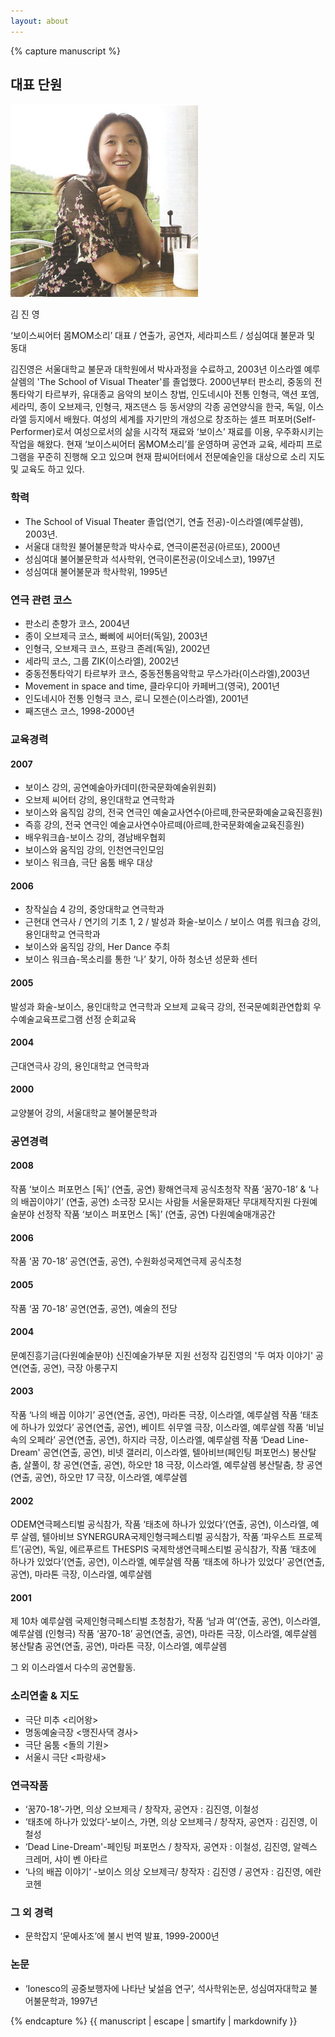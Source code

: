 ```yaml
---
layout: about
---
```

{% capture manuscript %}

## 대표 단원

![김진영](/assets/images/kimjinyoung.jpg)

김 진 영

‘보이스씨어터 몸MOM소리’ 대표 / 연출가, 공연자, 세라피스트 / 성심여대 불문과 및 동대

김진영은 서울대학교 불문과 대학원에서 박사과정을 수료하고, 2003년 이스라엘 예루살렘의 'The School of Visual Theater'를 졸업했다. 2000년부터 판소리, 중동의 전통타악기 타르부카, 유대종교 음악의 보이스 창법, 인도네시아 전통 인형극, 액션 포엠, 세라믹, 종이 오브제극, 인형극, 재즈댄스 등 동서양의 각종 공연양식을 한국, 독일, 이스라엘 등지에서 배웠다. 여성의 세계를 자기만의 개성으로 창조하는 셀프 퍼포머(Self-Performer)로서 여성으로서의 삶을 시각적 재료와 ‘보이스’ 재료를 이용, 우주화시키는 작업을 해왔다. 현재 ‘보이스씨어터 몸MOM소리’를 운영하며 공연과 교육, 세라피 프로그램을 꾸준히 진행해 오고 있으며 현재 팜씨어터에서 전문예술인을 대상으로 소리 지도 및 교육도 하고 있다.

### 학력

- The School of Visual Theater 졸업(연기, 연출 전공)-이스라엘(예루살렘), 2003년.
- 서울대 대학원 불어불문학과 박사수료, 연극이론전공(아르또), 2000년
- 성심여대 불어불문학과 석사학위, 연극이론전공(이오네스코), 1997년
- 성심여대 불어불문과 학사학위, 1995년

### 연극 관련 코스

- 판소리 춘향가 코스, 2004년
- 종이 오브제극 코스, 빠삐에 씨어터(독일), 2003년
- 인형극, 오브제극 코스, 프랑크 존레(독일), 2002년
- 세라믹 코스, 그룹 ZIK(이스라엘), 2002년
- 중동전통타악기 타르부카 코스, 중동전통음악학교 무스가라(이스라엘),2003년
- Movement in space and time, 클라우디아 카페버그(영국), 2001년
- 인도네시아 전통 인형극 코스, 로니 모젠슨(이스라엘), 2001년
- 째즈댄스 코스, 1998-2000년

### 교육경력

#### 2007

- 보이스 강의, 공연예술아카데미(한국문화예술위원회)
- 오브제 씨어터 강의, 용인대학교 연극학과
- 보이스와 움직임 강의, 전국 연극인 예술교사연수(아르떼,한국문화예술교육진흥원)
- 즉흥 강의, 전국 연극인 예술교사연수아르떼(아르떼,한국문화예술교육진흥원)
- 배우워크숍-보이스 강의, 경남배우협회
- 보이스와 움직임 강의, 인천연극인모임
- 보이스 워크숍, 극단 움툼 배우 대상

#### 2006

- 창작실습 4 강의, 중앙대학교 연극학과
- 근현대 연극사 / 연기의 기초 1, 2 / 발성과 화술-보이스 / 보이스 여름 워크숍 강의, 용인대학교 연극학과
- 보이스와 움직임 강의, Her Dance 주최
- 보이스 워크숍-목소리를 통한 ‘나’ 찾기, 아하 청소년 성문화 센터

#### 2005
발성과 화술-보이스, 용인대학교 연극학과
오브제 교육극 강의, 전국문예회관연합회 우수예술교육프로그램 선정 순회교육

#### 2004
근대연극사 강의, 용인대학교 연극학과

#### 2000
교양불어 강의, 서울대학교 불어불문학과

### 공연경력

#### 2008
작품 ‘보이스 퍼포먼스 [독]’ (연출, 공연) 황해연극제 공식초청작
작품 ‘꿈70-18’ & ‘나의 배꼽이야기’ (연출, 공연) 소극장 모시는 사람들
     서울문화재단 무대제작지원 다원예술분야 선정작
작품 ‘보이스 퍼포먼스 [독]’ (연출, 공연) 다원예술매개공간

#### 2006
작품 ‘꿈 70-18’ 공연(연출, 공연), 수원화성국제연극제 공식초청

#### 2005
작품 ‘꿈 70-18’ 공연(연출, 공연), 예술의 전당

#### 2004
문예진흥기금(다원예술분야) 신진예술가부문 지원 선정작
김진영의 '두 여자 이야기' 공연(연출, 공연), 극장 아룽구지

#### 2003
작품 ‘나의 배꼽 이야기’ 공연(연출, 공연), 마라톤 극장, 이스라엘, 예루살렘 
작품 ‘태초에 하나가 있었다’ 공연(연출, 공연), 베이트 쉬무엘 극장, 이스라엘, 예루살렘
작품 ‘비닐 속의 오페라’ 공연(연출, 공연), 하지라 극장, 이스라엘, 예루살렘
작품 ‘Dead Line-Dream' 공연(연출, 공연), 비넷 갤러리, 이스라엘, 텔아비브(페인팅 퍼포먼스) 
봉산탈춤, 살풀이, 창 공연(연출, 공연), 하오만 18 극장, 이스라엘, 예루살렘
봉산탈춤, 창 공연(연출, 공연), 하오만 17 극장, 이스라엘, 예루살렘

#### 2002
ODEM연극페스티벌 공식참가, 작품 ‘태초에 하나가 있었다’(연출, 공연), 이스라엘, 예루    살렘, 텔아비브
SYNERGURA국제인형극페스티벌 공식참가, 작품 ‘파우스트 프로젝트’(공연), 독일, 에르푸르트
THESPIS 국제학생연극페스티벌 공식참가, 작품 ‘태초에 하나가 있었다’(연출, 공연), 이스라엘, 예루살렘
작품 ‘태초에 하나가 있었다’ 공연(연출, 공연), 마라톤 극장, 이스라엘, 예루살렘

#### 2001
제 10차 예루살렘 국제인형극페스티벌 초청참가, 작품 ‘남과 여’(연출, 공연), 이스라엘, 예루살렘 (인형극)
작품 ‘꿈70-18’ 공연(연출, 공연), 마라톤 극장, 이스라엘, 예루살렘
봉산탈춤 공연(연출, 공연), 마라톤 극장, 이스라엘, 예루살렘

그 외 이스라엘서 다수의 공연활동.

### 소리연출 & 지도

- 극단 미추 <리어왕>
- 명동예술극장 <맹진사댁 경사>
- 극단 움툼 <돌의 기원>
- 서울시 극단 <파랑새>

### 연극작품

- ‘꿈70-18’-가면, 의상 오브제극 / 창작자, 공연자 : 김진영, 이철성
- ‘태초에 하나가 있었다’-보이스, 가면, 의상 오브제극 / 창작자, 공연자 : 김진영, 이철성
- ‘Dead Line-Dream'-페인팅 퍼포먼스 / 창작자, 공연자 : 이철성, 김진영, 알렉스 크레머, 샤이 벤 아타르
- ‘나의 배꼽 이야기’ -보이스 의상 오브제극/ 창작자 : 김진영 / 공연자 : 김진영, 에란 코헨

### 그 외 경력

- 문학잡지 ‘문예사조’에 불시 번역 발표, 1999-2000년

### 논문

- ‘Ionesco의 공중보행자에 나타난 낯설음 연구’, 석사학위논문, 성심여자대학교 불어불문학과, 1997년


{% endcapture %}
{{ manuscript | escape | smartify | markdownify }}
